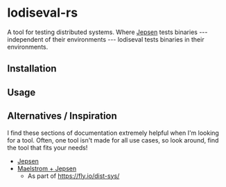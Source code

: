 # lodiseval-rs

A tool for testing distributed systems. Where [Jepsen](https://jepsen.io/) tests
binaries --- independent of their environments --- lodiseval tests binaries in their
environments.

## Installation

## Usage

## Alternatives / Inspiration

I find these sections of documentation extremely helpful when I'm looking for a tool.
Often, one tool isn't made for all use cases, so look around, find the tool that
fits your needs!

- [Jepsen](https://jepsen.io/)
- [Maelstrom + Jepsen](https://github.com/jepsen-io/maelstrom)
    - As part of https://fly.io/dist-sys/

